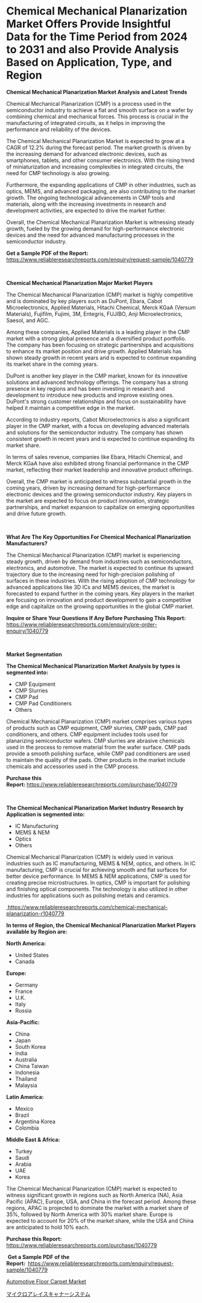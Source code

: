 <p><h1>Chemical Mechanical Planarization Market Offers Provide Insightful Data for the Time Period from 2024 to 2031 and also Provide Analysis Based on Application, Type, and Region</h1></p><p><strong>Chemical Mechanical Planarization Market Analysis and Latest Trends</strong></p>
<p><p>Chemical Mechanical Planarization (CMP) is a process used in the semiconductor industry to achieve a flat and smooth surface on a wafer by combining chemical and mechanical forces. This process is crucial in the manufacturing of integrated circuits, as it helps in improving the performance and reliability of the devices.</p><p>The Chemical Mechanical Planarization Market is expected to grow at a CAGR of 12.2% during the forecast period. The market growth is driven by the increasing demand for advanced electronic devices, such as smartphones, tablets, and other consumer electronics. With the rising trend of miniaturization and increasing complexities in integrated circuits, the need for CMP technology is also growing.</p><p>Furthermore, the expanding applications of CMP in other industries, such as optics, MEMS, and advanced packaging, are also contributing to the market growth. The ongoing technological advancements in CMP tools and materials, along with the increasing investments in research and development activities, are expected to drive the market further.</p><p>Overall, the Chemical Mechanical Planarization Market is witnessing steady growth, fueled by the growing demand for high-performance electronic devices and the need for advanced manufacturing processes in the semiconductor industry.</p></p>
<p><strong>Get a Sample PDF of the Report:&nbsp;</strong> <a href="https://www.reliableresearchreports.com/enquiry/request-sample/1040779">https://www.reliableresearchreports.com/enquiry/request-sample/1040779</a></p>
<p>&nbsp;</p>
<p><strong>Chemical Mechanical Planarization Major Market Players</strong></p>
<p><p>The Chemical Mechanical Planarization (CMP) market is highly competitive and is dominated by key players such as DuPont, Ebara, Cabot Microelectronics, Applied Materials, Hitachi Chemical, Merck KGaA (Versum Materials), Fujifilm, Fujimi, 3M, Entegris, FUJIBO, Anji Microelectronics, Saesol, and AGC.</p><p>Among these companies, Applied Materials is a leading player in the CMP market with a strong global presence and a diversified product portfolio. The company has been focusing on strategic partnerships and acquisitions to enhance its market position and drive growth. Applied Materials has shown steady growth in recent years and is expected to continue expanding its market share in the coming years.</p><p>DuPont is another key player in the CMP market, known for its innovative solutions and advanced technology offerings. The company has a strong presence in key regions and has been investing in research and development to introduce new products and improve existing ones. DuPont's strong customer relationships and focus on sustainability have helped it maintain a competitive edge in the market.</p><p>According to industry reports, Cabot Microelectronics is also a significant player in the CMP market, with a focus on developing advanced materials and solutions for the semiconductor industry. The company has shown consistent growth in recent years and is expected to continue expanding its market share.</p><p>In terms of sales revenue, companies like Ebara, Hitachi Chemical, and Merck KGaA have also exhibited strong financial performance in the CMP market, reflecting their market leadership and innovative product offerings.</p><p>Overall, the CMP market is anticipated to witness substantial growth in the coming years, driven by increasing demand for high-performance electronic devices and the growing semiconductor industry. Key players in the market are expected to focus on product innovation, strategic partnerships, and market expansion to capitalize on emerging opportunities and drive future growth.</p></p>
<p>&nbsp;</p>
<p><strong>What Are The Key Opportunities For Chemical Mechanical Planarization Manufacturers?</strong></p>
<p><p>The Chemical Mechanical Planarization (CMP) market is experiencing steady growth, driven by demand from industries such as semiconductors, electronics, and automotive. The market is expected to continue its upward trajectory due to the increasing need for high-precision polishing of surfaces in these industries. With the rising adoption of CMP technology for advanced applications like 3D ICs and MEMS devices, the market is forecasted to expand further in the coming years. Key players in the market are focusing on innovation and product development to gain a competitive edge and capitalize on the growing opportunities in the global CMP market.</p></p>
<p><strong>Inquire or Share Your Questions If Any Before Purchasing This Report:</strong> <a href="https://www.reliableresearchreports.com/enquiry/pre-order-enquiry/1040779">https://www.reliableresearchreports.com/enquiry/pre-order-enquiry/1040779</a></p>
<p>&nbsp;</p>
<p><strong>Market Segmentation</strong></p>
<p><strong>The Chemical Mechanical Planarization Market Analysis by types is segmented into:</strong></p>
<p><ul><li>CMP Equipment</li><li>CMP Slurries</li><li>CMP Pad</li><li>CMP Pad Conditioners</li><li>Others</li></ul></p>
<p><p>Chemical Mechanical Planarization (CMP) market comprises various types of products such as CMP equipment, CMP slurries, CMP pads, CMP pad conditioners, and others. CMP equipment includes tools used for planarizing semiconductor wafers. CMP slurries are abrasive chemicals used in the process to remove material from the wafer surface. CMP pads provide a smooth polishing surface, while CMP pad conditioners are used to maintain the quality of the pads. Other products in the market include chemicals and accessories used in the CMP process.</p></p>
<p><strong>Purchase this Report:&nbsp;</strong><a href="https://www.reliableresearchreports.com/purchase/1040779">https://www.reliableresearchreports.com/purchase/1040779</a></p>
<p>&nbsp;</p>
<p><strong>The Chemical Mechanical Planarization Market Industry Research by Application is segmented into:</strong></p>
<p><ul><li>IC Manufacturing</li><li>MEMS & NEM</li><li>Optics</li><li>Others</li></ul></p>
<p><p>Chemical Mechanical Planarization (CMP) is widely used in various industries such as IC manufacturing, MEMS & NEM, optics, and others. In IC manufacturing, CMP is crucial for achieving smooth and flat surfaces for better device performance. In MEMS & NEM applications, CMP is used for creating precise microstructures. In optics, CMP is important for polishing and finishing optical components. The technology is also utilized in other industries for applications such as polishing metals and ceramics.</p></p>
<p><a href="https://www.reliableresearchreports.com/chemical-mechanical-planarization-r1040779">&nbsp;https://www.reliableresearchreports.com/chemical-mechanical-planarization-r1040779</a></p>
<p><strong>In terms of Region, the Chemical Mechanical Planarization Market Players available by Region are:</strong></p>
<p>
    <p> <strong> North America: </strong>
        <ul>
            <li>United States</li>
            <li>Canada</li>
        </ul>
        </p> 
    <p> <strong> Europe: </strong>
        <ul>
            <li>Germany</li>
            <li>France</li>
            <li>U.K.</li>
            <li>Italy</li>
            <li>Russia</li>
        </ul>
        </p> 
    <p> <strong> Asia-Pacific: </strong>
        <ul>
            <li>China</li>
            <li>Japan</li>
            <li>South Korea</li>
            <li>India</li>
            <li>Australia</li>
            <li>China Taiwan</li>
            <li>Indonesia</li>
            <li>Thailand</li>
            <li>Malaysia</li>
        </ul>
        </p> 
    <p> <strong> Latin America: </strong>
        <ul>
            <li>Mexico</li>
            <li>Brazil</li>
            <li>Argentina Korea</li>
            <li>Colombia</li>
        </ul>
        </p> 
    <p> <strong> Middle East & Africa: </strong>
        <ul>
            <li>Turkey</li>
            <li>Saudi</li>
            <li>Arabia</li>
            <li>UAE</li>
            <li>Korea</li>
        </ul>
    </p>
    </p>
<p><p>The Chemical Mechanical Planarization (CMP) market is expected to witness significant growth in regions such as North America (NA), Asia Pacific (APAC), Europe, USA, and China in the forecast period. Among these regions, APAC is projected to dominate the market with a market share of 35%, followed by North America with 30% market share. Europe is expected to account for 20% of the market share, while the USA and China are anticipated to hold 10% each.</p></p>
<p><strong>Purchase this Report: </strong><a href="https://www.reliableresearchreports.com/purchase/1040779">https://www.reliableresearchreports.com/purchase/1040779</a></p>
<p>&nbsp;<strong>Get a Sample PDF of the Report:&nbsp;&nbsp;</strong><a href="https://www.reliableresearchreports.com/enquiry/request-sample/1040779">https://www.reliableresearchreports.com/enquiry/request-sample/1040779</a></p>
<p><strong></strong></p>
<p><p><a href="https://github.com/nafisalvee228/Market-Research-Report-List-1/blob/main/automotive-floor-carpet-market.md">Automotive Floor Carpet Market</a></p><p><a href="https://medium.com/@byroalenzuela76845/%E3%83%9E%E3%82%A4%E3%82%AF%E3%83%AD%E3%82%A2%E3%83%AC%E3%82%A4%E3%82%B9%E3%82%AD%E3%83%A3%E3%83%8A%E3%83%BC%E3%82%B7%E3%82%B9%E3%83%86%E3%83%A0%E3%81%AE%E5%B8%82%E5%A0%B4%E8%A6%8F%E6%A8%A1-%E5%B8%82%E5%A0%B4%E3%82%BB%E3%82%B0%E3%83%A1%E3%83%B3%E3%83%86%E3%83%BC%E3%82%B7%E3%83%A7%E3%83%B3-%E5%B8%82%E5%A0%B4%E3%81%AE%E3%83%88%E3%83%AC%E3%83%B3%E3%83%89%E3%81%A8%E6%88%90%E9%95%B7%E5%88%86%E6%9E%90%E3%81%AE%E4%BA%88%E6%B8%AC%E3%81%AF2031%E5%B9%B4%E3%81%BE%E3%81%A7%E3%81%A7%E3%81%99-ea75dde4dbff">マイクロアレイスキャナーシステム</a></p></p>